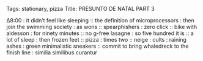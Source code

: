 Tags: stationary, pizza
Title: PRESUNTO DE NATAL PART 3
  
∆8:00 : it didn’t feel like sleeping :: the definition of microprocessors : then join the swimming society : as wons :: spearphishers : zero click :: bike with aldesson : for ninety minutes :: no g-free lasagne : so five hundred it is :: a lot of sleep : then frozen feet :: pizza : times two :: neige : cults : raining ashes : green minimalistic sneakers :: commit to bring whaledreck to the finish line : similia similibus curantur  
